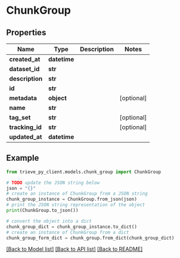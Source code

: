 # ChunkGroup


## Properties

Name | Type | Description | Notes
------------ | ------------- | ------------- | -------------
**created_at** | **datetime** |  | 
**dataset_id** | **str** |  | 
**description** | **str** |  | 
**id** | **str** |  | 
**metadata** | **object** |  | [optional] 
**name** | **str** |  | 
**tag_set** | **str** |  | [optional] 
**tracking_id** | **str** |  | [optional] 
**updated_at** | **datetime** |  | 

## Example

```python
from trieve_py_client.models.chunk_group import ChunkGroup

# TODO update the JSON string below
json = "{}"
# create an instance of ChunkGroup from a JSON string
chunk_group_instance = ChunkGroup.from_json(json)
# print the JSON string representation of the object
print(ChunkGroup.to_json())

# convert the object into a dict
chunk_group_dict = chunk_group_instance.to_dict()
# create an instance of ChunkGroup from a dict
chunk_group_form_dict = chunk_group.from_dict(chunk_group_dict)
```
[[Back to Model list]](../README.md#documentation-for-models) [[Back to API list]](../README.md#documentation-for-api-endpoints) [[Back to README]](../README.md)


